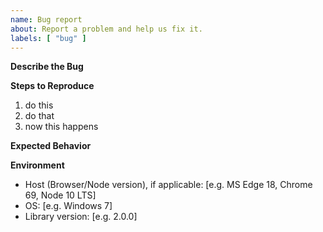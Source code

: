 ```yaml
---
name: Bug report
about: Report a problem and help us fix it.
labels: [ "bug" ]
---
```



__Describe the Bug__

<!-- A clear and concise description of what the bug is. -->


__Steps to Reproduce__

<!-- Clear steps that allow us to reproduce the error. -->

1. do this
2. do that
3. now this happens


__Expected Behavior__

<!-- A clear and concise description of what you expected to happen. -->


__Environment__

- Host (Browser/Node version), if applicable: [e.g. MS Edge 18, Chrome 69, Node 10 LTS]
- OS: [e.g. Windows 7]
- Library version: [e.g. 2.0.0]
